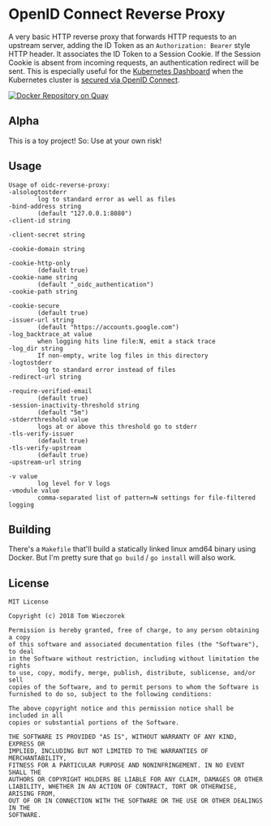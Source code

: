 # OpenID Connect Reverse Proxy

A very basic HTTP reverse proxy that forwards HTTP requests to an upstream
server, adding the ID Token as an `Authorization: Bearer` style HTTP header.
It associates the ID Token to a Session Cookie. If the Session Cookie is
absent from incoming requests, an authentication redirect will be sent. This
is especially useful for the [Kubernetes Dashboard][kdb] when the Kubernetes
cluster is [secured via OpenID Connect][k8s-oidc].

[![Docker Repository on Quay](https://quay.io/repository/twz123/oidc-reverse-proxy/status "Docker Repository on Quay")](https://quay.io/repository/twz123/oidc-reverse-proxy)

[kdb]: https://github.com/kubernetes/dashboard
[k8s-oidc]: https://kubernetes.io/docs/admin/authentication/#openid-connect-tokens

## Alpha

This is a toy project! So: Use at your own risk!

## Usage

    Usage of oidc-reverse-proxy:
    -alsologtostderr
            log to standard error as well as files
    -bind-address string
            (default "127.0.0.1:8080")
    -client-id string

    -client-secret string

    -cookie-domain string

    -cookie-http-only
            (default true)
    -cookie-name string
            (default "_oidc_authentication")
    -cookie-path string

    -cookie-secure
            (default true)
    -issuer-url string
            (default "https://accounts.google.com")
    -log_backtrace_at value
            when logging hits line file:N, emit a stack trace
    -log_dir string
            If non-empty, write log files in this directory
    -logtostderr
            log to standard error instead of files
    -redirect-url string

    -require-verified-email
            (default true)
    -session-inactivity-threshold string
            (default "5m")
    -stderrthreshold value
            logs at or above this threshold go to stderr
    -tls-verify-issuer
            (default true)
    -tls-verify-upstream
            (default true)
    -upstream-url string

    -v value
            log level for V logs
    -vmodule value
            comma-separated list of pattern=N settings for file-filtered logging

## Building

There's a `Makefile` that'll build a statically linked linux amd64 binary
using Docker. But I'm pretty sure that `go build` / `go install` will also
work.

## License

    MIT License

    Copyright (c) 2018 Tom Wieczorek

    Permission is hereby granted, free of charge, to any person obtaining a copy
    of this software and associated documentation files (the "Software"), to deal
    in the Software without restriction, including without limitation the rights
    to use, copy, modify, merge, publish, distribute, sublicense, and/or sell
    copies of the Software, and to permit persons to whom the Software is
    furnished to do so, subject to the following conditions:

    The above copyright notice and this permission notice shall be included in all
    copies or substantial portions of the Software.

    THE SOFTWARE IS PROVIDED "AS IS", WITHOUT WARRANTY OF ANY KIND, EXPRESS OR
    IMPLIED, INCLUDING BUT NOT LIMITED TO THE WARRANTIES OF MERCHANTABILITY,
    FITNESS FOR A PARTICULAR PURPOSE AND NONINFRINGEMENT. IN NO EVENT SHALL THE
    AUTHORS OR COPYRIGHT HOLDERS BE LIABLE FOR ANY CLAIM, DAMAGES OR OTHER
    LIABILITY, WHETHER IN AN ACTION OF CONTRACT, TORT OR OTHERWISE, ARISING FROM,
    OUT OF OR IN CONNECTION WITH THE SOFTWARE OR THE USE OR OTHER DEALINGS IN THE
    SOFTWARE.
